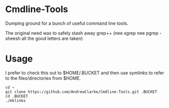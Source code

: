 Cmdline-Tools
=============
Dumping ground for a bunch of useful command line tools.

The original need was to safely stash away grep++ (nee xgrep nee pgrep - sheesh all the good letters are taken)

Usage
=====
I prefer to check this out to $HOME/.BUCKET and then use symlinks
to refer to the files/directories from $HOME.

    cd ~
    git clone https://github.com/AndrewClarke/Cmdline-Tools.git .BUCKET
    cd .BUCKET
    ./mklinks

